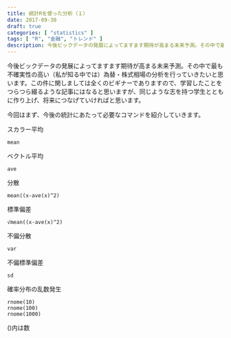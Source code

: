 ```yaml
---
title: 統計Rを使った分析（１）
date: 2017-09-30
draft: true
categories: [ "statistics" ]
tags: [ "R", "金融", "トレンド" ]
description: 今後ビックデータの発展によってますます期待が高まる未来予測。その中で最も不確実性の高い（私が知る中では）為替・株式相場の分析を行っていきたいと思います。この件に関しましては全くのビギナーでありますので、学習したことをつらつら綴るような記事にはなると思いますが、同じような志を持つ学生とともに作り上げ、将来につなげていければと思います。
---
```


今後ビックデータの発展によってますます期待が高まる未来予測。その中で最も不確実性の高い（私が知る中では）為替・株式相場の分析を行っていきたいと思います。この件に関しましては全くのビギナーでありますので、学習したことをつらつら綴るような記事にはなると思いますが、同じような志を持つ学生とともに作り上げ、将来につなげていければと思います。

今回はまず、今後の統計にあたって必要なコマンドを紹介していきます。


スカラー平均

    mean

ベクトル平均

    ave

分散

    mean((x-ave(x)^2)

標準偏差

    √mean((x-ave(x)^2)

不偏分散    

    var

不偏標準偏差

    sd

確率分布の乱数発生

    rnome(10)
    rnome(100)
    rnome(1000)

()内は数